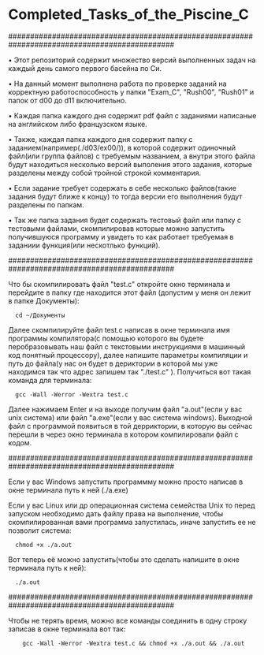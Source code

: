 # Completed_Tasks_of_the_Piscine_C
##############################################################################################

 • Этот репозиторий содержит множество версий выполненных задач на каждый день самого первого басейна по Си. 



 • На данный момент выполнена работа по проверке заданий на корректную работоспособность у папки "Exam_C", "Rush00", "Rush01" и папок от d00 до d11 включительно.



 • Каждая папка каждого дня содержит pdf файл с заданиями написаные на английском либо французском языке. 



 • Также, каждая папка каждого дня содержит папку с заданием(например(./d03/ex00/)), в которой содержит одиночный файл(или группа файлов) с требуемым названием, а внутри этого файла будут находиться несколько версий выполения этого задания, которые разделены между собой тройной строкой комментария. 




 • Если задание требует содержать в себе несколько файлов(такие задания будут ближе к концу) то тогда версии его выполнения будут разделены по папкам. 




 • Так же папка задания будет содержать тестовый файл или папку с тестовыми файлами, скомпилировав которые можно запустить получившуюся программу и увидеть то как работает требуемая в заданиии функция(или нескотлько функций).





##############################################################################################





Что бы скомпилировать файл "test.c" откройте окно терминала и перейдите в папку где находится этот файл (допустим у меня он лежит в папке Документы): 

      cd ~/Документы


Далее скомпилируйте файл test.c написав в окне терминала имя программы компилятора(с помощью которого вы будете перобразовывать наш файл с текстовыми инструкциями в машинный код понятный процессору), далее напишите параметры компиляции и путь до файла(у нас он будет в дериктории в которой мы уже находимся так что адрес запишем так "./test.c" ). Получиться вот такая команда для терминала:  

      gcc -Wall -Werror -Wextra test.c 


Далее нажимаем Enter и на выходе получим файл "a.out"(если у вас unix система) или файл "a.exe"(если у вас система windows). 
Выходной файл с программой появиться в той дерриктории, в которую вы сейчас перешли в через окно терминала в котором компилировали файл с кодом.


##############################################################################################


Если у вас Windows запустить программму можно просто написав в окне терминала путь к ней (./a.exe)


Если у вас Linux или др операционная система семейства Unix то перед запуском необходимо дать файлу права на выполнение, чтобы скомпилированная вами программа запустилась, иначе запустить ее не позволит система:  

      chmod +x ./a.out


Вот теперь её можно запустить(чтобы это сделать напишите в окне терминала путь к ней): 

      ./a.out


##############################################################################################


Чтобы не терять время, можно все команды соединить в одну строку записав в окне терминала вот так:  

        gcc -Wall -Werror -Wextra test.c && chmod +x ./a.out && ./a.out